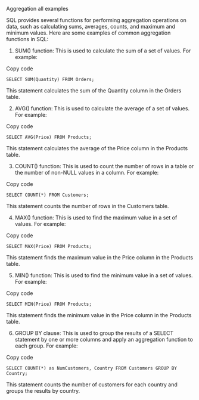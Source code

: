 
Aggregation all examples

SQL provides several functions for performing aggregation operations on data, such as calculating sums, averages, counts, and maximum and minimum values. Here are some examples of common aggregation functions in SQL:

1.  SUM() function: This is used to calculate the sum of a set of values. For example:

Copy code

`SELECT SUM(Quantity) FROM Orders;` 

This statement calculates the sum of the Quantity column in the Orders table.

2.  AVG() function: This is used to calculate the average of a set of values. For example:

Copy code

`SELECT AVG(Price) FROM Products;` 

This statement calculates the average of the Price column in the Products table.

3.  COUNT() function: This is used to count the number of rows in a table or the number of non-NULL values in a column. For example:

Copy code

`SELECT COUNT(*) FROM Customers;` 

This statement counts the number of rows in the Customers table.

4.  MAX() function: This is used to find the maximum value in a set of values. For example:

Copy code

`SELECT MAX(Price) FROM Products;` 

This statement finds the maximum value in the Price column in the Products table.

5.  MIN() function: This is used to find the minimum value in a set of values. For example:

Copy code

`SELECT MIN(Price) FROM Products;` 

This statement finds the minimum value in the Price column in the Products table.

6.  GROUP BY clause: This is used to group the results of a SELECT statement by one or more columns and apply an aggregation function to each group. For example:

Copy code

`SELECT COUNT(*) as NumCustomers, Country
FROM Customers
GROUP BY Country;` 

This statement counts the number of customers for each country and groups the results by country.